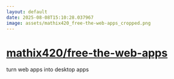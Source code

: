 ```yaml
---
layout: default
date: 2025-08-08T15:10:28.037967
image: assets/mathix420_free-the-web-apps_cropped.png
---
```


# [mathix420/free-the-web-apps](https://github.com/mathix420/free-the-web-apps)

turn web apps into desktop apps
